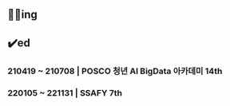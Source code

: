 <!-- ![kmsbio's GitHub stats](https://github-readme-stats.vercel.app/api?username=jangwonseok17)


<p><img align="center" src="https://github-readme-stats.vercel.app/api/top-langs?jangwonseok17=<jangwonseok17>&show_icons=true&locale=en&layout=compact" alt="<jangwonseok17>" /></p>

 -->
## 🏃‍♂️ing


## ✔️ed
### 210419 ~ 210708 | POSCO 청년 AI BigData 아카데미 14th
### 220105 ~ 221131 | SSAFY 7th 

